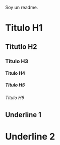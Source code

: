 Soy un readme.

# Titulo H1
## Titutlo H2
### Titulo H3
#### Titulo H4
##### Titulo H5
###### Titulo H6

Underline 1
-----------

Underline 2
===========